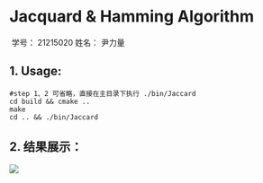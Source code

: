 # 			Jacquard & Hamming Algorithm 

​																学号： 21215020 			姓名： 尹力量

## 1. Usage:

```shell
#step 1、2 可省略，直接在主目录下执行 ./bin/Jaccard
cd build && cmake .. 
make 
cd .. && ./bin/Jaccard
```

## 2. 结果展示： 

![](/Users/yinliliang/Desktop/blog/data.jpg)





